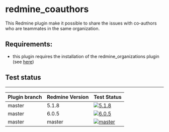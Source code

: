 # redmine_coauthors

This Redmine plugin make it possible to share the issues with co-authors who are teammates in the same organization.

## Requirements:

* this plugin requires the installation of the redmine_organizations plugin (see [here](https://github.com/jbbarth/redmine_organizations))

## Test status
----------

|Plugin branch| Redmine Version | Test Status       |
|-------------|-----------------|-------------------|
|master       | 5.1.8           | [![5.1.8][1]][5]  |
|master       | 6.0.5           | [![6.0.5][2]][5]  |
|master       | master          | [![master][4]][5] |

[1]: https://github.com/nanego/redmine_coauthors/actions/workflows/5_1_8.yml/badge.svg
[2]: https://github.com/nanego/redmine_coauthors/actions/workflows/6_0_5.yml/badge.svg
[4]: https://github.com/nanego/redmine_coauthors/actions/workflows/master.yml/badge.svg
[5]: https://github.com/nanego/redmine_coauthors/actions
